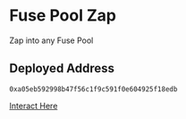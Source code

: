 # Fuse Pool Zap

Zap into any Fuse Pool

## Deployed Address

```
0xa05eb592998b47f56c1f9c591f0e604925f18edb
```

[Interact Here](https://etherscan.io/address/0xa05eb592998b47f56c1f9c591f0e604925f18edb#writeContract)
